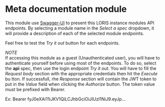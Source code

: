 # Meta documentation module

This module use [Swagger-UI](https://swagger.io/tools/swagger-ui/) to present this LORIS instance modules API endpoints. By selecting a module name in the *Select  a spec* dropdown, it will provide a description of each of the selected module endpoints.

Feel free to test the *Try it out* button for each endpoints.

*NOTE*  
If accessing this module as a guest (Unauthenticated user), you will have to authenticate yourself before using most of the endpoints. To do so, select the
**api** spec, then use the login endpoint *Try it out*. You will have to fill the *Request body* section with the appropriate credentials then hit the *Execute* bu
tton. If successfull, rhe *Response* section will contain the JWT token to put in the *Value* field when clicking the *Authorize* button. The token value must be prefixed with Bearer.  

Ex: Bearer fyJ0eXAi11iJKV1QiLCJhbGciOiJIUzI1NiJ9.eyJp...

